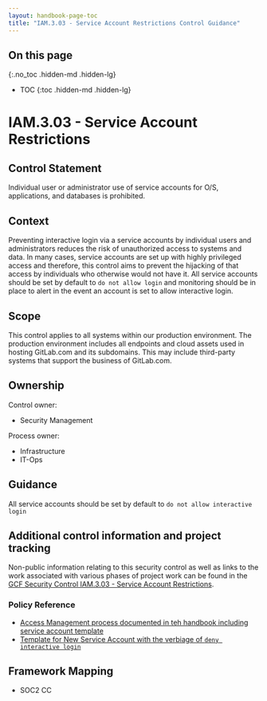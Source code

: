 ```yaml
---
layout: handbook-page-toc
title: "IAM.3.03 - Service Account Restrictions Control Guidance"
---
```


## On this page
{:.no_toc .hidden-md .hidden-lg}

- TOC
{:toc .hidden-md .hidden-lg}

# IAM.3.03 - Service Account Restrictions

## Control Statement
Individual user or administrator use of service accounts for O/S, applications, and databases is prohibited.

## Context
Preventing interactive login via a service accounts by individual users and administrators reduces the risk of unauthorized access to systems and data. In many cases, service accounts are set up with highly privileged access and therefore, this control aims to prevent the hijacking of that access by individuals who otherwise would not have it. All service accounts should be set by default to `do not allow login` and monitoring should be in place to alert in the event an account is set to allow interactive login. 

## Scope
This control applies to all systems within our production environment. The production environment includes all endpoints and cloud assets used in hosting GitLab.com and its subdomains. This may include third-party systems that support the business of GitLab.com.

## Ownership

Control owner: 
* Security Management

Process owner: 
* Infrastructure
* IT-Ops

## Guidance
All service accounts should be set by default to `do not allow interactive login`

## Additional control information and project tracking
Non-public information relating to this security control as well as links to the work associated with various phases of project work can be found in the [GCF Security Control IAM.3.03 - Service Account Restrictions](https://gitlab.com/gitlab-com/gl-security/security-assurance/sec-compliance/compliance/issues/824).

### Policy Reference
- [Access Management process documented in teh handbook including service account template](/handbook/engineering/security/Access-Management-Policy.html#access-management)
- [Template for New Service Account with the verbiage of `deny interactive login`](https://gitlab.com/gitlab-com/access-requests/blob/master/.gitlab/issue_templates/New%20Service%20Account%20Request.md)
 

## Framework Mapping
* SOC2 CC
    


